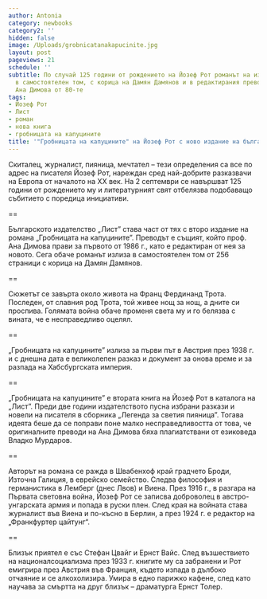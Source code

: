 ```yaml
---
author: Antonia
category: newbooks
category2: ''
hidden: false
image: /Uploads/grobnicatanakapucinite.jpg
layout: post
pageviews: 21
schedule: ''
subtitle: По случай 125 години от рождението на Йозеф Рот романът на изд. "Лист" излиза
  в самостоятелен том, с корица на Дамян Дамянов и в редактирания превод на проф.
  Ана Димова от 80-те
tags:
- Йозеф Рот
- Лист
- роман
- нова книга
- гробницата на капуцините
title: '"Гробницата на капуцините" на Йозеф Рот с ново издание на български'
---
```


Скиталец, журналист, пияница, мечтател – тези определения са все по адрес на писателя Йозеф Рот, нареждан сред най-добрите разказвачи на Европа от началото на ХХ век. На 2 септември се навършват 125 години от рождението му и литературният свят отбелязва подобаващо събитието с поредица инициативи. 

\==

Българското издателство „Лист” става част от тях с второ издание на романа „Гробницата на капуцините”. Преводът е същият, който проф. Ана Димова прави за първото от 1986 г., като е редактиран от нея за новото. Сега обаче романът излиза в самостоятелен том от 256 страници с корица на Дамян Дамянов.

\==

Сюжетът се завърта около живота на Франц Фердинанд Трота. Последен, от славния род Трота, той живее нощ за нощ, а дните си проспива. Голямата война обаче променя света му и го белязва с вината, че е несправедливо оцелял.

\==

„Гробницата на капуцините” излиза за първи път в Австрия през 1938 г. и с днешна дата е великолепен разказ и документ за онова време и за разпада на Хабсбургската империя. 

\==

„Гробницата на капуцините” е втората книга на Йозеф Рот в каталога на „Лист”. Преди две години издателството пусна избрани разкази и новели на писателя в сборника „Легенда за светия пияница”. Тогава идеята беше да се поправи поне малко несправедливостта от това, че оригиналните преводи на Ана Димова бяха плагиатствани от езиковеда Владко Мурдаров.

\==

Авторът на романа се ражда в Швабенхоф край градчето Броди, Източна Галиция, в еврейско семейство. Следва философия и германистика в Лемберг (днес Лвов) и Виена. През 1916 г., в разгара на Първата световна война, Йозеф Рот се записва доброволец в австро-унгарската армия и попада в руски плен. След края на войната става журналист във Виена и по-късно в Берлин, а през 1924 г. е редактор на „Франкфуртер цайтунг“. 

\==

Близък приятел е със Стефан Цвайг и Ернст Вайс. След възшествието на националсоциализма през 1933 г. книгите му са забранени и Рот емигрира през Австрия във Франция, където изпада в дълбоко отчаяние и се алкохолизира. Умира в едно парижко кафене, след като научава за смъртта на друг близък – драматурга Ернст Толер.